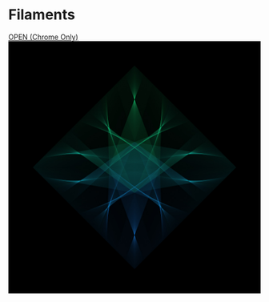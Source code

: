 # Filaments
[OPEN (Chrome Only)](https://andremichelle.github.io/filaments/)
![alt screenshot](preview.jpg)